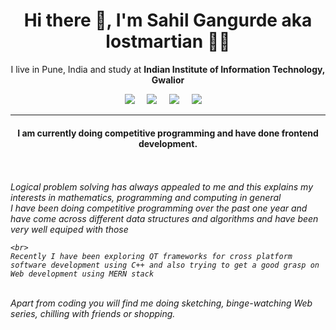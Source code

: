 <h1 align='center'> Hi there 👋, I'm Sahil Gangurde aka lostmartian  🙋‍💻 </h1>

<p align='center'>
  I live in Pune, India and study at <b>Indian Institute of Information Technology, Gwalior</b> 
</p>

<p align='center'>
  <a href="https://twitter.com/lost_martian_"><img src="https://img.shields.io/badge/twitter-%231DA1F2.svg?&style=for-the-badge&logo=twitter&logoColor=white" /></a>&nbsp;&nbsp;&nbsp;&nbsp;
  <a href="mailto:sahilgangurde08@gmail.com"><img src="https://img.shields.io/badge/gmail-%23D14836.svg?&style=for-the-badge&logo=gmail&logoColor=white" /></a>&nbsp;&nbsp;&nbsp;&nbsp;
  <a href="https://www.linkedin.com/in/sahil-gangurde-189640190/"><img src="https://img.shields.io/badge/linkedin-%230077B5.svg?&style=for-the-badge&logo=linkedin&logoColor=white" /></a>&nbsp;&nbsp;&nbsp;&nbsp;
  <a href="https://www.instagram.com/_lostmartian_/"><img src="	https://img.shields.io/badge/instagram-%23E4405F.svg?&style=for-the-badge&logo=instagram&logoColor=white" /></a>&nbsp;&nbsp;&nbsp;&nbsp;
</p>

<hr>

<p align='center'> 
    <h4 align='center'> I am currently doing competitive programming and have done frontend development.</h4>
    <br>
    <br>
    <i> 
   Logical problem solving has always appealed to me and this explains my interests in mathematics, programming and computing in general
      
<br>
    I have been doing competitive programming over the past one year and have come across different data structures and algorithms and have been very well equiped with those

    <br>
    Recently I have been exploring QT frameworks for cross platform software development using C++ and also trying to get a good grasp on Web development using MERN stack

<br>
Apart from coding you will find me doing sketching, binge-watching Web series, chilling with friends or shopping.

</i>
</p>
